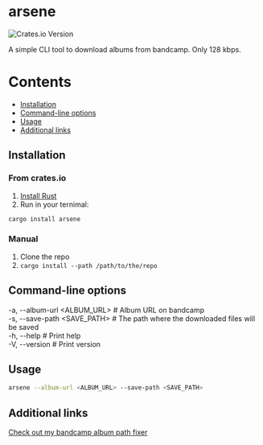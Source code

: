# arsene

![Crates.io Version](https://img.shields.io/crates/v/arsene)

A simple CLI tool to download albums from bandcamp. Only 128 kbps.

# Contents
- [Installation](#installation)<br>
- [Command-line options](#command-line-options)<br>
- [Usage](#usage)<br>
- [Additional links](#additional-links)<br>

## Installation
### From crates.io
1. [Install Rust](https://www.rust-lang.org/tools/install)
2. Run in your ternimal:
```
cargo install arsene
```

### Manual
1. Clone the repo
2. `cargo install --path /path/to/the/repo`

## Command-line options
-a, --album-url <ALBUM_URL>  # Album URL on bandcamp <br>
-s, --save-path <SAVE_PATH>  # The path where the downloaded files will be saved <br>
-h, --help                   # Print help <br>
-V, --version                # Print version <br>

## Usage
```bash
arsene --album-url <ALBUM_URL> --save-path <SAVE_PATH>
```

## Additional links
[Check out my bandcamp album path fixer](https://github.com/IrvingWash/bc_unshit)
